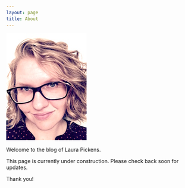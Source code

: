 ```yaml
---
layout: page
title: About
---
```


<p class="leftalign_img">
  <img src="/images/portrait.jpg" alt="Portrait" />
</p>

Welcome to the blog of Laura Pickens.

This page is currently under construction. Please check back soon for updates.

Thank you!


